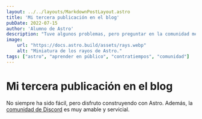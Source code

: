 ```yaml
---
layout: ../../layouts/MarkdownPostLayout.astro
title: 'Mi tercera publicación en el blog'
pubDate: 2022-07-15
author: 'Alumno de Astro'
description: "Tuve algunos problemas, pero preguntar en la comunidad me ayudó mucho."
image:
    url: "https://docs.astro.build/assets/rays.webp"
    alt: "Miniatura de los rayos de Astro."
tags: ["astro", "aprender en público", "contratiempos", "comunidad"]
---
```


# Mi tercera publicación en el blog

No siempre ha sido fácil, pero disfruto construyendo con Astro. Además, la [comunidad de Discord](https://astro.build/chat) es muy amable y servicial.
